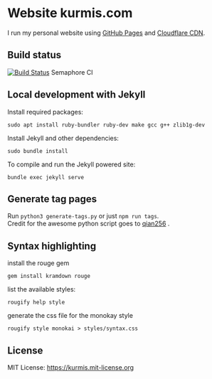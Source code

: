 Website kurmis.com
==================

I run my personal website using [GitHub Pages][ghp] and [Cloudflare CDN][cf].

[ghp]: https://pages.github.com/
[cf]: https://www.cloudflare.com/

Build status
------------

[![Build Status](https://semaphoreci.com/api/v1/oliworx/oliworx-github-com/branches/master/shields_badge.svg)](https://semaphoreci.com/oliworx/oliworx-github-com) Semaphore CI

Local development with Jekyll
-----------------------------
Install required packages:
```
sudo apt install ruby-bundler ruby-dev make gcc g++ zlib1g-dev
```

Install Jekyll and other dependencies:
```
sudo bundle install
```

To compile and run the Jekyll powered site: 
```
bundle exec jekyll serve
```

Generate tag pages
------------------
Run `python3 generate-tags.py` or just `npm run tags`.  
Credit for the awesome python script goes to [qian256](https://github.com/qian256/qian256.github.io/blob/master/tag_generator.py) .

Syntax highlighting
-------------------

install the rouge gem

    gem install kramdown rouge

list the available styles:

    rougify help style
    
generate the css file for the monokay style

    rougify style monokai > styles/syntax.css

License
-------

MIT License: https://kurmis.mit-license.org
